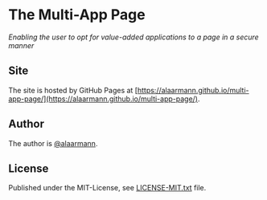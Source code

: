 # The Multi-App Page

*Enabling the user to opt for value-added applications to a page in a secure manner*

## Site
The site is hosted by GitHub Pages at [https://alaarmann.github.io/multi-app-page/](https://alaarmann.github.io/multi-app-page/).

## Author
The author is [@alaarmann](https://twitter.com/alaarmann).

## License
Published under the MIT-License, see [LICENSE-MIT.txt](LICENSE-MIT.txt) file.
